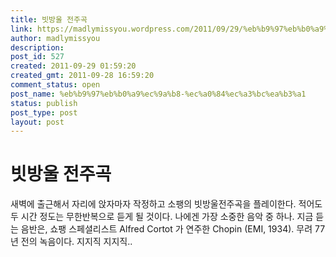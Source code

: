 ```yaml
---
title: 빗방울 전주곡
link: https://madlymissyou.wordpress.com/2011/09/29/%eb%b9%97%eb%b0%a9%ec%9a%b8-%ec%a0%84%ec%a3%bc%ea%b3%a1/
author: madlymissyou
description: 
post_id: 527
created: 2011-09-29 01:59:20
created_gmt: 2011-09-28 16:59:20
comment_status: open
post_name: %eb%b9%97%eb%b0%a9%ec%9a%b8-%ec%a0%84%ec%a3%bc%ea%b3%a1
status: publish
post_type: post
layout: post
---
```


# 빗방울 전주곡

새벽에 출근해서 자리에 앉자마자 작정하고 소팽의 빗방울전주곡을 플레이한다. 적어도 두 시간 정도는 무한반복으로 듣게 될 것이다. 나에겐 가장 소중한 음악 중 하나. 지금 듣는 음반은, 쇼팽 스페셜리스트 Alfred Cortot 가 연주한 Chopin (EMI, 1934). 무려 77 년 전의 녹음이다. 지지직 지지직..